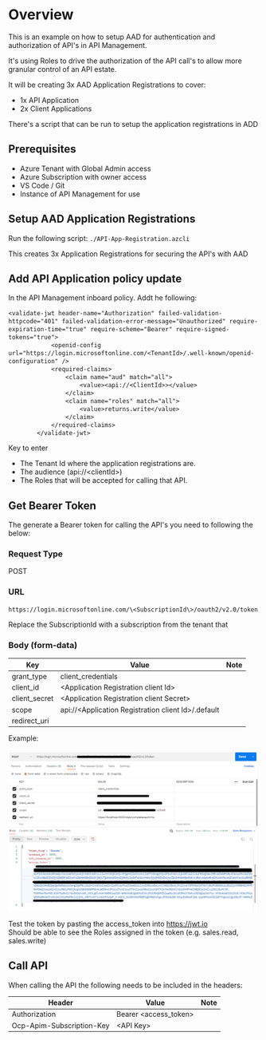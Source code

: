 # Overview

This is an example on how to setup AAD for authentication and authorization of API's in API Management.

It's using Roles to drive the authorization of the API call's to allow more granular control of an API estate.

It will be creating 3x AAD Application Registrations to cover:
- 1x API  Application
- 2x Client Applications

There's a script that can be run to setup the application registrations in ADD 


## Prerequisites  

- Azure Tenant with Global Admin access
- Azure Subscription with owner access
- VS Code / Git
- Instance of API Management for use


## Setup AAD Application Registrations

Run the following script: ``` ./API-App-Registration.azcli ```

This creates 3x Application Registrations for securing the API's with AAD



## Add API Application policy update

In the API Management inboard policy. Addt  he following:

``` 
<validate-jwt header-name="Authorization" failed-validation-httpcode="401" failed-validation-error-message="Unauthorized" require-expiration-time="true" require-scheme="Bearer" require-signed-tokens="true">
            <openid-config url="https://login.microsoftonline.com/<TenantId>/.well-known/openid-configuration" />
            <required-claims>
                <claim name="aud" match="all">
                    <value><api://<ClientId>></value>
                </claim>
                <claim name="roles" match="all">
                    <value>returns.write</value>
                </claim>
            </required-claims>
        </validate-jwt>
```
Key to enter
 - The Tenant Id where the application registrations are. 
 - The audience (api://\<clientId\>)
 - The Roles that will be accepted for calling that API.



## Get Bearer Token

The generate a Bearer token for calling the API's you need to following the below:

###  Request Type     

POST

### URL

    https://login.microsoftonline.com/\<SubscriptionId\>/oauth2/v2.0/token

Replace the SubscriptionId with a subscription from the tenant that 

### Body (form-data) 
| Key  | Value  | Note|
|---|---|---|
| grant_type | client_credentials  |   |  
|  client_id | \<Application Registration client Id\>   |   |  
| client_secret  | \<Application Registration client Secret\>   |   
| scope  |  api://\<Application Registration client Id\>/.default |   
| redirect_uri  |   |   

Example: 

![Postman Get Bearer Token](./images/get%20bearer%20token.png)

Test the token by pasting the access_token into https://jwt.io  
Should be able to see the Roles assigned in the token (e.g. sales.read, sales.write)



## Call API

When calling the API the following needs to be included in the headers:

| Header | Value | Note |
| --- | --- | --- |
| Authorization | Bearer \<access_token\> |  |
| Ocp-Apim-Subscription-Key | \<API Key\> |  |






